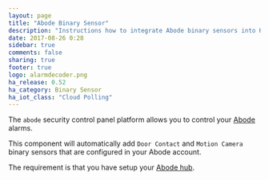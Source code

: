 ```yaml
---
layout: page
title: "Abode Binary Sensor"
description: "Instructions how to integrate Abode binary sensors into Home Assistant."
date: 2017-08-26 0:28
sidebar: true
comments: false
sharing: true
footer: true
logo: alarmdecoder.png
ha_release: 0.52
ha_category: Binary Sensor
ha_iot_class: "Cloud Polling"
---
```


The `abode` security control panel platform allows you to control your [Abode](https://goabode.com/) alarms.

This component will automatically add `Door Contact` and `Motion Camera` binary sensors that are configured in your Abode account.

The requirement is that you have setup your [Abode hub](/components/abode/).
